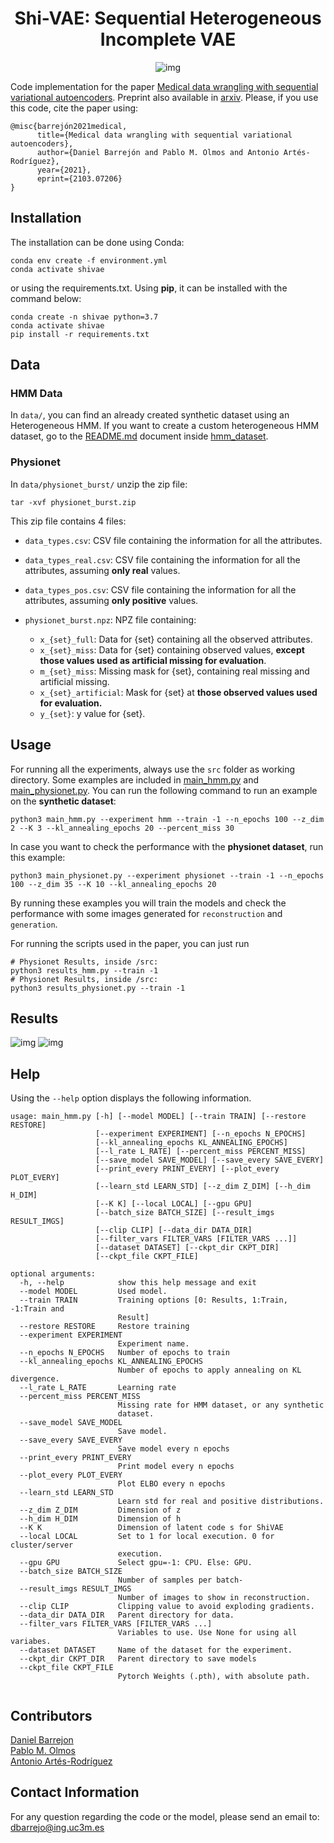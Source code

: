 <div align="center">

# Shi-VAE: Sequential Heterogeneous Incomplete VAE

![img](./imgs/shivae.jpeg)

</div>

Code implementation for the paper [Medical data wrangling with sequential variational autoencoders](https://ieeexplore.ieee.org/document/9594658). Preprint also available in [arxiv](https://arxiv.org/abs/2103.07206).
Please, if you use this code, cite the paper using:
```
@misc{barrejón2021medical,
      title={Medical data wrangling with sequential variational autoencoders}, 
      author={Daniel Barrejón and Pablo M. Olmos and Antonio Artés-Rodríguez},
      year={2021},
      eprint={2103.07206}
}
```

## Installation
The installation can be done using Conda:
```
conda env create -f environment.yml 
conda activate shivae
```
or using the requirements.txt. Using **pip**, it can be installed with the command below:

```
conda create -n shivae python=3.7 
conda activate shivae
pip install -r requirements.txt
```

## Data
### HMM Data
In `data/`, you can find an already created synthetic dataset using an Heterogeneous HMM.
If you want to create a custom heterogeneous HMM dataset, go to the [README.md](src/hmm_dataset/README.md) document inside 
[hmm_dataset](src/hmm_dataset). 

### Physionet
In `data/physionet_burst/` unzip the zip file:
```
tar -xvf physionet_burst.zip    
```

This zip file contains 4 files:

- `data_types.csv`: CSV file containing the information for all the attributes. 
- `data_types_real.csv`: CSV file containing the information for all the attributes, assuming **only real** values.
- `data_types_pos.csv`: CSV file containing the information for all the attributes, assuming **only positive** values.
- `physionet_burst.npz`: NPZ file containing:
    
    - `x_{set}_full`: Data for {set} containing all the observed attributes.
    - `x_{set}_miss`: Data for {set} containing observed values, **except those values used as artificial
      missing for evaluation**.
    - `m_{set}_miss`: Missing mask for {set}, containing real missing and artificial missing. 
    - `x_{set}_artificial`: Mask for {set} at **those observed values used for evaluation.**
    - `y_{set}`: y value for {set}.


## Usage
For running all the experiments, always use the `src` folder as working directory.
Some examples are included in [main_hmm.py](src/main_hmm.py) and [main_physionet.py](src/main_physionet.py). 
You can run the following command to run an example on the **synthetic dataset**:
```
python3 main_hmm.py --experiment hmm --train -1 --n_epochs 100 --z_dim 2 --K 3 --kl_annealing_epochs 20 --percent_miss 30
```
In case you want to check the performance with the **physionet dataset**, run this example:
```
python3 main_physionet.py --experiment physionet --train -1 --n_epochs 100 --z_dim 35 --K 10 --kl_annealing_epochs 20
```
By running these examples you will train the models and check the performance with some images generated for 
`reconstruction` and `generation`. 

For running the scripts used in the paper, you can just run
```
# Physionet Results, inside /src:
python3 results_hmm.py --train -1
# Physionet Results, inside /src:
python3 results_physionet.py --train -1
```

## Results
![img](./imgs/results.jpeg)
![img](./imgs/histogram.jpeg)



## Help
Using the `--help` option displays the following information.
```buildoutcfg
usage: main_hmm.py [-h] [--model MODEL] [--train TRAIN] [--restore RESTORE]
                   [--experiment EXPERIMENT] [--n_epochs N_EPOCHS]
                   [--kl_annealing_epochs KL_ANNEALING_EPOCHS]
                   [--l_rate L_RATE] [--percent_miss PERCENT_MISS]
                   [--save_model SAVE_MODEL] [--save_every SAVE_EVERY]
                   [--print_every PRINT_EVERY] [--plot_every PLOT_EVERY]
                   [--learn_std LEARN_STD] [--z_dim Z_DIM] [--h_dim H_DIM]
                   [--K K] [--local LOCAL] [--gpu GPU]
                   [--batch_size BATCH_SIZE] [--result_imgs RESULT_IMGS]
                   [--clip CLIP] [--data_dir DATA_DIR]
                   [--filter_vars FILTER_VARS [FILTER_VARS ...]]
                   [--dataset DATASET] [--ckpt_dir CKPT_DIR]
                   [--ckpt_file CKPT_FILE]

optional arguments:
  -h, --help            show this help message and exit
  --model MODEL         Used model.
  --train TRAIN         Training options [0: Results, 1:Train, -1:Train and
                        Result]
  --restore RESTORE     Restore training
  --experiment EXPERIMENT
                        Experiment name.
  --n_epochs N_EPOCHS   Number of epochs to train
  --kl_annealing_epochs KL_ANNEALING_EPOCHS
                        Number of epochs to apply annealing on KL divergence.
  --l_rate L_RATE       Learning rate
  --percent_miss PERCENT_MISS
                        Missing rate for HMM dataset, or any synthetic
                        dataset.
  --save_model SAVE_MODEL
                        Save model.
  --save_every SAVE_EVERY
                        Save model every n epochs
  --print_every PRINT_EVERY
                        Print model every n epochs
  --plot_every PLOT_EVERY
                        Plot ELBO every n epochs
  --learn_std LEARN_STD
                        Learn std for real and positive distributions.
  --z_dim Z_DIM         Dimension of z
  --h_dim H_DIM         Dimension of h
  --K K                 Dimension of latent code s for ShiVAE
  --local LOCAL         Set to 1 for local execution. 0 for cluster/server
                        execution.
  --gpu GPU             Select gpu=-1: CPU. Else: GPU.
  --batch_size BATCH_SIZE
                        Number of samples per batch-
  --result_imgs RESULT_IMGS
                        Number of images to show in reconstruction.
  --clip CLIP           Clipping value to avoid exploding gradients.
  --data_dir DATA_DIR   Parent directory for data.
  --filter_vars FILTER_VARS [FILTER_VARS ...]
                        Variables to use. Use None for using all variabes.
  --dataset DATASET     Name of the dataset for the experiment.
  --ckpt_dir CKPT_DIR   Parent directory to save models
  --ckpt_file CKPT_FILE
                        Pytorch Weights (.pth), with absolute path.


```

## Contributors
[Daniel Barrejon](http://www.tsc.uc3m.es/~dbarrejon/)  
[Pablo M. Olmos](http://www.tsc.uc3m.es/~olmos/)  
[Antonio Artés-Rodríguez](http://www.tsc.uc3m.es/~antonio/antonio_artes/Home.html)

## Contact Information
For any question regarding the code or the model, please send an email to: 
<a href="mailto:dbarrejo@ing.uc3m.es">dbarrejo@ing.uc3m.es</a>







